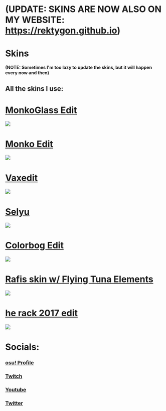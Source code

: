 # **(UPDATE: SKINS ARE NOW ALSO ON MY WEBSITE: https://rektygon.github.io)**

# Skins 
**(NOTE: Sometimes I'm too lazy to update the skins, but it will happen every now and then)**

## **All the skins I use:**
# [MonkoGlass Edit](https://rektygon.s-ul.eu/GNlOhItr)
![](https://i.imgur.com/yDZozFd.jpg)
<br>
# [Monko Edit](https://rektygon.s-ul.eu/LpO3ZXOQ)
![](https://i.imgur.com/6RpAgPr.png)
<br>
# [Vaxedit](https://rektygon.s-ul.eu/pekpQrxb)
![](https://i.imgur.com/cfUT2Hl.png)
<br>
# [Selyu](https://rektygon.s-ul.eu/jwcqinVI)
![](https://i.imgur.com/uwfrsMO.jpg)
<br>
# [Colorbog Edit ](https://rektygon.s-ul.eu/j7ChbvC2)
![](https://i.imgur.com/kqr6iUy.jpg)
<br>
# [Rafis skin w/ Flying Tuna Elements](https://rektygon.s-ul.eu/WUFtnddq)
![](https://i.imgur.com/bnsAgHU.jpg)
<br>
# [he rack 2017 edit](https://rektygon.s-ul.eu/L9wppK4i)
![](https://i.imgur.com/RjZ45VI.jpg)
<br>

# **Socials:**
### [osu! Profile](https://osu.ppy.sh/users/7813296)
### [Twitch](https://www.twitch.tv/rektygon)
### [Youtube](https://www.youtube.com/watch?v=Ni0-j24AIYw&t=227s)
### [Twitter](https://twitter.com/Rektygon)


 


